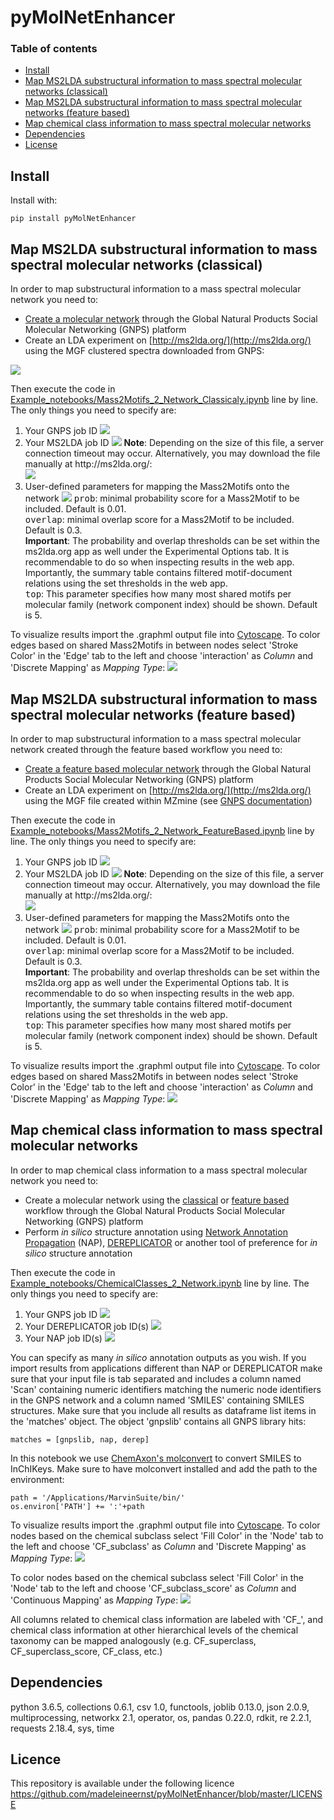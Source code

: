 # pyMolNetEnhancer

### Table of contents

* [Install](#install)
* [Map MS2LDA substructural information to mass spectral molecular networks (classical)](#Mass2Motifs_to_Network_Classical)
* [Map MS2LDA substructural information to mass spectral molecular networks (feature based)](#Mass2Motifs_to_Network_FeatureBased)
* [Map chemical class information to mass spectral molecular networks](#ChemicalClasses_to_Network)
* [Dependencies](#dependencies)
* [License](#licence)

## Install

Install with:

 `pip install pyMolNetEnhancer`
 
 
## Map MS2LDA substructural information to mass spectral molecular networks (classical) <a name="Mass2Motifs_to_Network_Classical"></a>
 
In order to map substructural information to a mass spectral molecular network you need to:
 
* [Create a molecular network](https://ccms-ucsd.github.io/GNPSDocumentation/quickstart/) through the Global Natural Products Social Molecular Networking (GNPS) platform
* Create an LDA experiment on [http://ms2lda.org/](http://ms2lda.org/) using the MGF clustered spectra downloaded from GNPS:

<img src="IMG/DownloadCulsteredMGF.png"/>

Then execute the code in [Example_notebooks/Mass2Motifs_2_Network_Classicaly.ipynb](https://github.com/madeleineernst/pyMolNetEnhancer/blob/master/Example_notebooks/Mass2Motifs_2_Network_Classical.ipynb) line by line.
The only things you need to specify are:

<ol>
  <li>Your GNPS job ID 
  <img src="IMG/GNPSJobID.png"/></li>
  <li>Your MS2LDA job ID
  <img src="IMG/MS2LDAJobID.png"/>
  <b>Note</b>: Depending on the size of this file, a server connection timeout may occur. Alternatively, you may download the file manually at http://ms2lda.org/: <br>
  <img src="IMG/Export_MS2LDA_Summary.jpg"/></li>
  <li>User-defined parameters for mapping the Mass2Motifs onto the network
  <img src="IMG/Mass2Motif_2_Network_Parameters.png"/>
  <tt>prob</tt>: minimal probability score for a Mass2Motif to be included. Default is 0.01. <br>
  <tt>overlap</tt>: minimal overlap score for a Mass2Motif to be included. Default is 0.3. <br>
  <b>Important</b>: The probability and overlap thresholds can be set within the ms2lda.org app as well under the Experimental Options tab. It is recommendable to do so when inspecting results in the web app. Importantly, the summary table contains filtered motif-document relations using the set thresholds in the web app. <br>
  <tt>top</tt>: This parameter specifies how many most shared motifs per molecular family (network component index) should be shown. Default is 5.
</li>
</ol>

To visualize results import the .graphml output file into [Cytoscape](https://cytoscape.org/). To color edges based on shared Mass2Motifs in between nodes select 'Stroke Color' in the 'Edge' tab to the left and choose 'interaction' as <i>Column</i> and 'Discrete Mapping' as <i>Mapping Type</i>:
<img src="IMG/MotifsMappedEdges.png"/>


## Map MS2LDA substructural information to mass spectral molecular networks (feature based) <a name="Mass2Motifs_to_Network_FeatureBased"></a>

In order to map substructural information to a mass spectral molecular network created through the feature based workflow you need to:

* [Create a feature based molecular network](https://ccms-ucsd.github.io/GNPSDocumentation/featurebasedmolecularnetworking/) through the Global Natural Products Social Molecular Networking (GNPS) platform
* Create an LDA experiment on [http://ms2lda.org/](http://ms2lda.org/) using the MGF file created within MZmine (see [GNPS documentation](https://ccms-ucsd.github.io/GNPSDocumentation/featurebasedmolecularnetworking/))

Then execute the code in [Example_notebooks/Mass2Motifs_2_Network_FeatureBased.ipynb](https://github.com/madeleineernst/pyMolNetEnhancer/blob/master/Example_notebooks/Mass2Motifs_2_Network_FeatureBased.ipynb) line by line.
The only things you need to specify are:

<ol>
  <li>Your GNPS job ID 
  <img src="IMG/GNPSJobID.png"/></li>
  <li>Your MS2LDA job ID
  <img src="IMG/MS2LDAJobID.png"/>
  <b>Note</b>: Depending on the size of this file, a server connection timeout may occur. Alternatively, you may download the file manually at http://ms2lda.org/: <br>
  <img src="IMG/Export_MS2LDA_Summary.jpg"/></li>
  <li>User-defined parameters for mapping the Mass2Motifs onto the network
  <img src="IMG/Mass2Motif_2_Network_Parameters.png"/>
  <tt>prob</tt>: minimal probability score for a Mass2Motif to be included. Default is 0.01. <br>
  <tt>overlap</tt>: minimal overlap score for a Mass2Motif to be included. Default is 0.3. <br>
  <b>Important</b>: The probability and overlap thresholds can be set within the ms2lda.org app as well under the Experimental Options tab. It is recommendable to do so when inspecting results in the web app. Importantly, the summary table contains filtered motif-document relations using the set thresholds in the web app. <br>
  <tt>top</tt>: This parameter specifies how many most shared motifs per molecular family (network component index) should be shown. Default is 5.
</li>
</ol>

To visualize results import the .graphml output file into [Cytoscape](https://cytoscape.org/). To color edges based on shared Mass2Motifs in between nodes select 'Stroke Color' in the 'Edge' tab to the left and choose 'interaction' as <i>Column</i> and 'Discrete Mapping' as <i>Mapping Type</i>:
<img src="IMG/MotifsMappedEdges.png"/>

## Map chemical class information to mass spectral molecular networks <a name="ChemicalClasses_to_Network"></a>

In order to map chemical class information to a mass spectral molecular network you need to:

* Create a molecular network using the [classical](https://ccms-ucsd.github.io/GNPSDocumentation/quickstart/) or [feature based](https://ccms-ucsd.github.io/GNPSDocumentation/featurebasedmolecularnetworking/) workflow through the Global Natural Products Social Molecular Networking (GNPS) platform
* Perform <i>in silico</i> structure annotation using [Network Annotation Propagation](https://ccms-ucsd.github.io/GNPSDocumentation/nap/) (NAP), [DEREPLICATOR](https://ccms-ucsd.github.io/GNPSDocumentation/dereplicator/) or another tool of preference for <i>in silico</i> structure annotation 

Then execute the code in [Example_notebooks/ChemicalClasses_2_Network.ipynb](https://github.com/madeleineernst/pyMolNetEnhancer/blob/master/Example_notebooks/ChemicalClasses_2_Network.ipynb) line by line.
The only things you need to specify are:

<ol>
  <li>Your GNPS job ID 
  <img src="IMG/GNPSJobID.png"/></li>
  <li>Your DEREPLICATOR job ID(s)
  <img src="IMG/DereplicatorJobID.png"/></li>
  <li>Your NAP job ID(s)
  <img src="IMG/NAPJobID.png"/>
  </li>
</ol>

You can specify as many <i>in silico</i> annotation outputs as you wish. If you import results from applications different than NAP or DEREPLICATOR make sure that your input file is tab separated and includes a column named 'Scan' containing numeric identifiers matching the numeric node identifiers in the GNPS network and a column named 'SMILES' containing SMILES structures.
Make sure that you include all results as dataframe list items in the 'matches' object. The object 'gnpslib' contains all GNPS library hits:

 `matches = [gnpslib, nap, derep]`
 
In this notebook we use [ChemAxon's molconvert](https://docs.chemaxon.com/display/docs/Molconvert) to convert SMILES to InChIKeys. Make sure to have molconvert installed and add the path to the environment:
 
```
path = '/Applications/MarvinSuite/bin/'
os.environ['PATH'] += ':'+path
```

To visualize results import the .graphml output file into [Cytoscape](https://cytoscape.org/). To color nodes based on the chemical subclass select 'Fill Color' in the 'Node' tab to the left and choose 'CF_subclass' as <i>Column</i> and 'Discrete Mapping' as <i>Mapping Type</i>:
<img src="IMG/ChemicalClassesMapped.png"/>

To color nodes based on the chemical subclass select 'Fill Color' in the 'Node' tab to the left and choose 'CF_subclass_score' as <i>Column</i> and 'Continuous Mapping' as <i>Mapping Type</i>:
<img src="IMG/ChemicalClassScoreMapped.png"/>

All columns related to chemical class information are labeled with 'CF_', and chemical class information at other hierarchical levels of the chemical taxonomy can be mapped analogously (e.g. CF_superclass, CF_superclass_score, CF_class, etc.)

## Dependencies

python 3.6.5, collections 0.6.1, csv 1.0, functools, joblib 0.13.0, json 2.0.9, multiprocessing, networkx 2.1, operator, os, pandas 0.22.0, rdkit, re 2.2.1, requests 2.18.4, sys, time
 
## Licence
This repository is available under the following licence https://github.com/madeleineernst/pyMolNetEnhancer/blob/master/LICENSE
